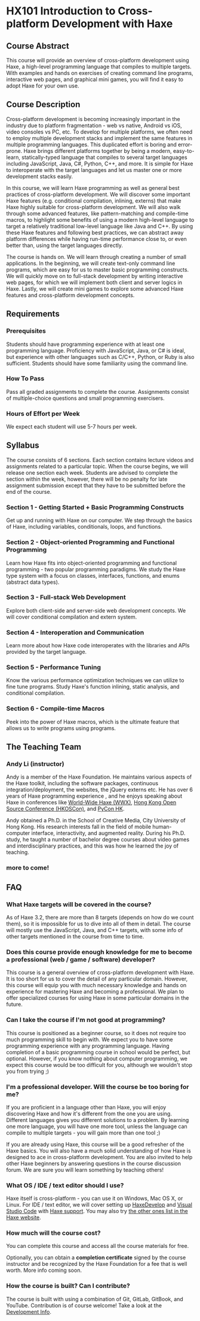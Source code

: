 # HX101 Introduction to Cross-platform Development with Haxe

## Course Abstract

This course will provide an overview of cross-platform development using Haxe, a high-level programming language that compiles to multiple targets. With examples and hands on exercises of creating command line programs, interactive web pages, and graphical mini games, you will find it easy to adopt Haxe for your own use.

## Course Description

Cross-platform development is becoming increasingly important in the industry due to platform fragmentation - web vs native, Android vs iOS, video consoles vs PC, etc. To develop for multiple platforms, we often need to employ multiple development stacks and implement the same features in multiple programming languages. This duplicated effort is boring and error-prone. Haxe brings different platforms together by being a modern, easy-to-learn, statically-typed language that compiles to several target languages including JavaScript, Java, C#, Python, C++, and more. It is simple for Haxe to interoperate with the target languages and let us master one or more development stacks easily.

In this course, we will learn Haxe programming as well as general best practices of cross-platform development. We will discover some important Haxe features (e.g. conditional compilation, inlining, externs) that make Haxe highly suitable for cross-platform development. We will also walk through some advanced features, like pattern-matching and compile-time macros, to highlight some benefits of using a modern high-level language to target a relatively traditional low-level language like Java and C++. By using these Haxe features and following best practices, we can abstract away platform differences while having run-time performance close to, or even better than, using the target languages directly.

The course is hands on. We will learn through creating a number of small applications. In the beginning, we will create text-only command line programs, which are easy for us to master basic programming constructs. We will quickly move on to full-stack development by writing interactive web pages, for which we will implement both client and server logics in Haxe. Lastly, we will create mini games to explore some advanced Haxe features and cross-platform development concepts.

## Requirements

### Prerequisites

Students should have programming experience with at least one programming language. Proficiency with JavaScript, Java, or C# is ideal, but experience with other languages such as C/C++, Python, or Ruby is also sufficient. Students should have some familiarity using the command line.

### How To Pass

Pass all graded assignments to complete the course. Assignments consist of multiple-choice questions and small programming exercisers.

### Hours of Effort per Week

We expect each student will use 5-7 hours per week.

## Syllabus

The course consists of 6 sections. Each section contains lecture videos and assignments related to a particular topic. When the course begins, we will release one section each week. Students are advised to complete the section within the week, however, there will be no penalty for late assignment submission except that they have to be submitted before the end of the course.

### Section 1 - Getting Started + Basic Programming Constructs

Get up and running with Haxe on our computer. We step through the basics of Haxe, including variables, conditionals, loops, and functions.

### Section 2 - Object-oriented Programming and Functional Programming

Learn how Haxe fits into object-oriented programming and functional programming - two popular programming paradigms. We  study the Haxe type system with a focus on classes, interfaces, functions, and enums (abstract data types).

### Section 3 - Full-stack Web Development

Explore both client-side and server-side web development concepts. We will cover conditional compilation and extern system.

### Section 4 - Interoperation and Communication

Learn more about how Haxe code interoperates with the libraries and APIs provided by the target language.

### Section 5 - Performance Tuning

Know the various performance optimization techniques we can utilize to fine tune programs. Study Haxe's function inlining, static analysis, and conditional compilation.

### Section 6 - Compile-time Macros

Peek into the power of Haxe macros, which is the ultimate feature that allows us to write programs using programs.

## The Teaching Team

### Andy Li (instructor)

Andy is a member of the Haxe Foundation. He maintains various aspects of the Haxe toolkit, including the software packages, continuous integration/deployment, the websites, the jQuery externs etc. He has over 6 years of Haxe programming experience , and he enjoys speaking about Haxe in conferences like [World-Wide Haxe (WWX)](http://wwx.silexlabs.org/2016/talks/andy-li.html), [Hong Kong Open Source Conference (HKOSCon)](http://2015.opensource.hk/agenda/topic/transcompiling-towards-the-freedom-of-programming-language-and-platform-choice/), and [PyCon HK](http://2015.pycon.hk/schedule/topics/haxe-a-statically-typed-language-that-compiles-to-python-and-more/).

Andy obtained a Ph.D. in the School of Creative Media, City University of Hong Kong. His research interests fall in the field of mobile human-computer interface, interactivity, and augmented reality. During his Ph.D. study, he taught a number of bachelor degree courses about video games and interdisciplinary practices, and this was how he learned the joy of teaching.

### more to come!

## FAQ

### What Haxe targets will be covered in the course?

As of Haxe 3.2, there are more than 8 targets (depends on how do we count them), so it is impossible for us to dive into all of them in detail. The course will mostly use the JavaScript, Java, and C++ targets, with some info of other targets mentioned in the course from time to time.

### Does this course provide enough knowledge for me to become a professional (web / game / software) developer?

This course is a general overview of cross-platform development with Haxe. It is too short for us to cover the detail of any particular domain. However, this course will equip you with much necessary knowledge and hands on experience for mastering Haxe and becoming a professional. We plan to offer specialized courses for using Haxe in some particular domains in the future.

### Can I take the course if I'm not good at programming?

This course is positioned as a beginner course, so it does not require too much programming skill to begin with. We expect you to have some programming experience with any programming language. Having completion of a basic programming course in school would be perfect, but optional. However, if you know nothing about computer programming, we expect this course would be too difficult for you, although we wouldn't stop you from trying ;)

### I'm a professional developer. Will the course be too boring for me?

If you are proficient in a language other than Haxe, you will enjoy discovering Haxe and how it's different from the one you are using. Different languages gives you different solutions to a problem. By learning one more language, you will have one more tool, unless the language can compile to multiple targets - you will gain more than one tool ;)

If you are already using Haxe, this course will be a good refresher of the Haxe basics. You will also have a much solid understanding of how Haxe is designed to ace in cross-platform development. You are also invited to help other Haxe beginners by answering questions in the course discussion forum. We are sure you will learn something by teaching others!

### What OS / IDE / text editor should I use?

Haxe itself is cross-platform - you can use it on Windows, Mac OS X, or Linux. For IDE / text editor, we will cover setting up [HaxeDevelop](http://haxedevelop.org/) and [Visual Studio Code](https://code.visualstudio.com/) with [Haxe support](https://marketplace.visualstudio.com/items?itemName=nadako.vshaxe). You may also try [the other ones list in the Haxe website](https://haxe.org/documentation/introduction/editors-and-ides.html).

### How much will the course cost?

You can complete this course and access all the course materials for free.

Optionally, you can obtain a **completion certificate** signed by the course instructor and be recognized by the Haxe Foundation for a fee that is well worth. More info coming soon.

### How the course is built? Can I contribute?

The course is built with using a combination of Git, GitLab, GitBook, and YouTube. Contribution is of course welcome! Take a look at the [Development Info](development.md).